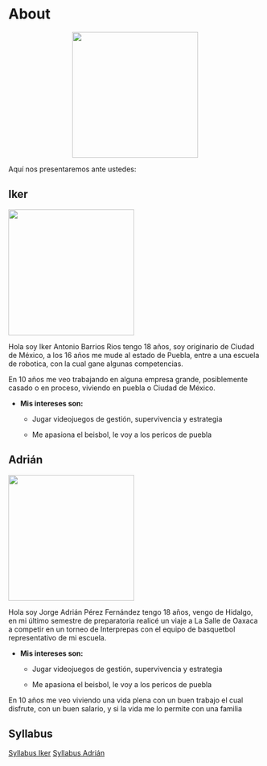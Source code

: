 # **About**

<p align="center">
    <img src="../imgs copy/Nosotros.jpg" width="250">
</p>

Aquí nos presentaremos ante ustedes:

## **Iker** 

<img src="../imgs copy/image.png" width="250" /><br>

Hola soy Iker Antonio Barrios Rios tengo 18 años, soy originario de Ciudad de México, a los 16 años me mude al estado de Puebla, entre a una escuela de robotica, con la cual gane algunas competencias.

En 10 años me veo trabajando en alguna empresa grande, posiblemente casado o en proceso, viviendo en puebla o Ciudad de México.

* **Mis intereses son:**

    * Jugar videojuegos de gestión, supervivencia y estrategia
      
    * Me apasiona el beisbol, le voy a los pericos de puebla

## **Adrián**

<img src="../imgs copy/Multimedia1.jpg" width="250" /><br>

Hola soy Jorge Adrián Pérez Fernández tengo 18 años, vengo de Hidalgo, en mi último semestre de preparatoria realicé un viaje a La Salle de Oaxaca a competir en un torneo de Interprepas con el equipo de basquetbol representativo de mi escuela.

* **Mis intereses son:**

    * Jugar videojuegos de gestión, supervivencia y estrategia
      
    * Me apasiona el beisbol, le voy a los pericos de puebla

En 10 años me veo viviendo una vida plena con un buen trabajo el cual disfrute, con un buen salario, y si la vida me lo  permite con una familia

## **Syllabus**

<a href="../Syllabus/2025-08-28_080744.pdf" target="_blank">Syllabus Iker</a>
<a href="../Syllabus/Syllabus Proyectos Ingenieria 1.pdf" target="_blank">Syllabus Adrián</a>
